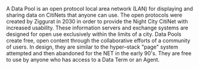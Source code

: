 A Data Pool is an open protocol local area network (LAN) for displaying and sharing data on CitiNets that anyone can use. The open protocols were created by Ziggurat in 2030 in order to provide the Night City CitiNet with increased usability. These information servers and exchange systems are designed for open use exclusively within the limits of a city. Data Pools create free, open content through the collaborative efforts of a community of users. In design, they are similar to the hyper–stack "page" system attempted and then abandoned for the NET in the early 90's. They are free to use by anyone who has access to a Data Term or an Agent.

